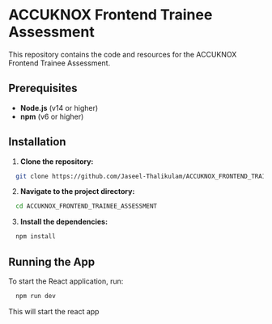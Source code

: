 # ACCUKNOX Frontend Trainee Assessment

This repository contains the code and resources for the ACCUKNOX Frontend Trainee Assessment.

## Prerequisites

- **Node.js** (v14 or higher)
- **npm** (v6 or higher)

## Installation

1. **Clone the repository:**

 ```bash
   git clone https://github.com/Jaseel-Thalikulam/ACCUKNOX_FRONTEND_TRAINEE_ASSESSMENT.git
   ```
  
  2. **Navigate to the project directory:**

  ```bash
    cd ACCUKNOX_FRONTEND_TRAINEE_ASSESSMENT
```

  3. **Install the dependencies:**

  ```bash
    npm install
```

## Running the App
To start the React application, run:

  ```bash
    npm run dev
```
  
This will start the react app